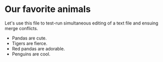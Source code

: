 # Our favorite animals

Let's use this file to test-run simultaneous editing of a text file and ensuing merge conflicts. 

- Pandas are cute.
- Tigers are fierce.
- Red pandas are adorable. 
- Penguins are cool.


